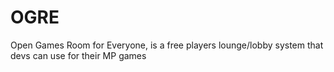 # OGRE
Open Games Room for Everyone, is a free players lounge/lobby system that devs can use for their MP games
